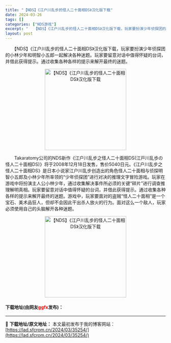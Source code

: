 ```yaml
---
title: "【NDS】《江户川乱步的怪人二十面相DS》汉化版下载"
date: 2024-03-26
tags: []
categories: ["NDS游戏"]
excerpt: "　　【NDS】《江户川乱步的怪人二十面相DS》汉化版下载，玩家要扮演少年侦探团的小林少年和明智小五郎一起解决各种迷题。玩家要留意对话中值得怀疑的台词，并借此获得提示。通过收集各种各样的提示来解开最终的迷题。 　　Takaratomy公司的NDS新作《江户川乱步之怪人二十面相DS(江戸川乱歩の怪人二十&hellip;"
layout: post
---
```


 <p>　　【NDS】《江户川乱步的怪人二十面相DS》汉化版下载，玩家要扮演少年侦探团的小林少年和明智小五郎一起解决各种迷题。玩家要留意对话中值得怀疑的台词，并借此获得提示。通过收集各种各样的提示来解开最终的迷题。</p> <p align="center"><img align="" border="0" src="https://lad.sfcrom.cn/wp-content/uploads/2024/03/20240326_66022b59ca100.jpg" width="256" alt="【NDS】《江户川乱步的怪人二十面相DS》汉化版下载" /></p> <p>　　Takaratomy公司的NDS新作《江户川乱步之怪人二十面相DS(江戸川乱歩の怪人二十面相DS)》将于2008年12月18日发售，售价5040日元。《江户川乱步之怪人二十面相DS》是日本小说家江户川乱步创造出的角色怪人二十面相与侦探明智小五郎及小林少年所率领的&ldquo;少年侦探团&rdquo;进行对决的推理文字冒险游戏。玩家在游戏中将扮演主人公小林少年，通过收集解决事件所必须的关键&ldquo;碎片&rdquo;进行调查推理解明真相。玩家要留意对话中值得怀疑的台词，并借此获得提示。通过收集各种各样的提示来解开最终的迷题。游戏中，玩家要面对的盗贼&ldquo;怪人二十面相&rdquo;是一个宝石、美术品狂人，但却不会因此干出杀人放火的行为。面对这么一个敌人，玩家必须使用自己的头脑解开各种迷题。</p> <p align="center"><img align="" border="0" src="https://lad.sfcrom.cn/wp-content/uploads/2024/03/20240326_66022b5a3bf21.jpg" width="256" alt="【NDS】《江户川乱步的怪人二十面相DS》汉化版下载" /></p> <p><h4>下载地址(由网友<font color="red">ggfx</font>发布)：</h4></p> 

---
📖 **下载地址/原文地址：** 本文最初发布于我的博客网站：[https://lad.sfcrom.cn/2024/03/35254/](https://lad.sfcrom.cn/2024/03/35254/)
